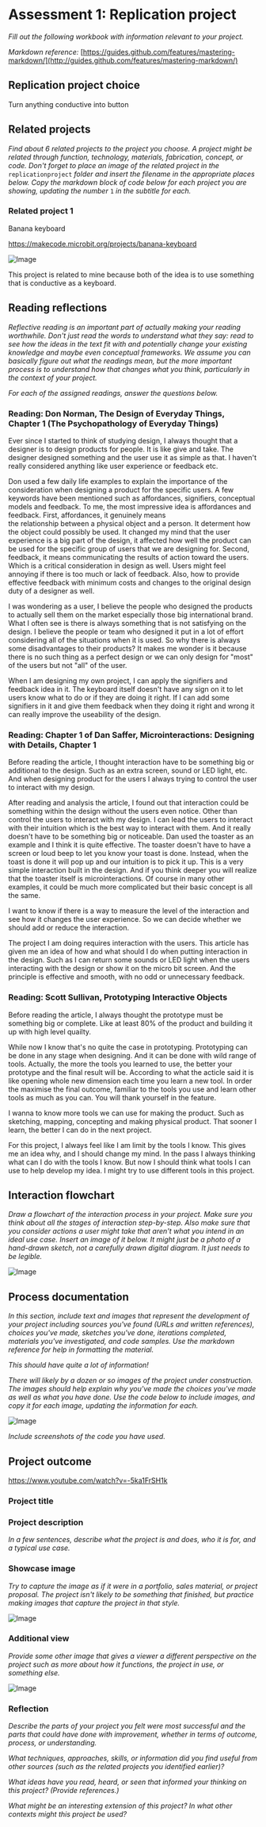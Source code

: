 # Assessment 1: Replication project

*Fill out the following workbook with information relevant to your project.*

*Markdown reference:* [https://guides.github.com/features/mastering-markdown/](http://guides.github.com/features/mastering-markdown/)

## Replication project choice ##
Turn anything conductive into button

## Related projects ##
*Find about 6 related projects to the project you choose. A project might be related through  function, technology, materials, fabrication, concept, or code. Don't forget to place an image of the related project in the* `replicationproject` *folder and insert the filename in the appropriate places below. Copy the markdown block of code below for each project you are showing, updating the number* `1` *in the subtitle for each.*

### Related project 1 ###
Banana keyboard

https://makecode.microbit.org/projects/banana-keyboard

![Image](banana-keyboard-0.jpg)

This project is related to mine because both of the idea is to use something that is conductive as a keyboard.

## Reading reflections ##
*Reflective reading is an important part of actually making your reading worthwhile. Don't just read the words to understand what they say: read to see how the ideas in the text fit with and potentially change your existing knowledge and maybe even conceptual frameworks. We assume you can basically figure out what the readings mean, but the more important process is to understand how that changes what you think, particularly in the context of your project.*

*For each of the assigned readings, answer the questions below.*

### Reading: Don Norman, The Design of Everyday Things, Chapter 1 (The Psychopathology of Everyday Things) ###

Ever since I started to think of studying design, I always thought that a designer is to design products for people. It is like give and take. The designer designed something and the user use it as simple as that. I haven't really considered anything like user experience or feedback etc. 

Don used a few daily life examples to explain the importance of the consideration when designing a product for the specific users. A few keywords have been mentioned such as affordances, signifiers, conceptual models and feedback. To me, the most impressive idea is affordances and feedback. First, affordances, it genuinely means the relationship between a physical object and a person. It determent how the object could possibly be used. It changed my mind that the user experience is a big part of the design, it affected how well the product can be used for the specific group of users that we are designing for. Second, feedback, it means communicating the results of action toward the users. Which is a critical consideration in design as well. Users might feel annoying if there is too much or lack of feedback. Also, how to provide effective feedback with minimum costs and changes to the original design duty of a designer as well. 

I was wondering as a user, I believe the people who designed the products to actually sell them on the market especially those big international brand. What I often see is there is always something that is not satisfying on the design. I believe the people or team who designed it put in a lot of effort considering all of the situations when it is used. So why there is always some disadvantages to their products? It makes me wonder is it because there is no such thing as a perfect design or we can only design for "most" of the users but not "all" of the user.

When I am designing my own project, I can apply the signifiers and feedback idea in it. The keyboard itself doesn't have any sign on it to let users know what to do or if they are doing it right. If I can add some signifiers in it and give them feedback when they doing it right and wrong it can really improve the useability of the design.

### Reading: Chapter 1 of Dan Saffer, Microinteractions: Designing with Details, Chapter 1 ###

Before reading the article, I thought interaction have to be something big or additional to the design. Such as an extra screen, sound or LED light, etc. And when designing product for the users I always trying to control the user to interact with my design. 

After reading and analysis the article, I found out that interaction could be something within the design without the users even notice. Other than control the users to interact with my design. I can lead the users to interact with their intuition which is the best way to interact with them.  And it really doesn't have to be something big or noticeable. Dan used the toaster as an example and I think it is quite effective. The toaster doesn't have to have a screen or loud beep to let you know your toast is done. Instead, when the toast is done it will pop up and our intuition is to pick it up. This is a very simple interaction built in the design. And if you think deeper you will realize that the toaster itself is microinteractions. Of course in many other examples, it could be much more complicated but their basic concept is all the same.  

I want to know if there is a way to measure the level of the interaction and see how it changes the user experience. So we can decide whether we should add or reduce the interaction. 

The project I am doing requires interaction with the users. This article has given me an idea of how and what should I do when putting interaction in the design. Such as I can return some sounds or LED light when the users interacting with the design or show it on the micro bit screen. And the principle is effective and smooth, with no odd or unnecessary feedback.

### Reading: Scott Sullivan, Prototyping Interactive Objects ###

Before reading the article, I always thought the prototype must be something big or complete. Like at least 80% of the product and building it up with high level quailty. 

While now I know that's no quite the case in prototyping. Prototyping can be done in any stage when designing. And it can be done with wild range of tools. Actually, the more the tools you learned to use, the better your prototype and the final result will be. According to what the acticle said it is like opening whole new dimension each time you learn a new tool. In order the maximise the final outcome, familiar to the tools you use and learn other tools as much as you can. You will thank yourself in the feature. 

I wanna to know more tools we can use for making the product. Such as sketching, mapping, concepting and making physical product. That sooner I learn, the better I can do in the next project. 

For this project, I always feel like I am limit by the tools I know. This gives me an idea why, and I should change my mind. In the pass I always thinking what can I do with the tools I know. But now I should think what tools I can use to help develop my idea. I might try to use different tools in this project. 

## Interaction flowchart ##
*Draw a flowchart of the interaction process in your project. Make sure you think about all the stages of interaction step-by-step. Also make sure that you consider actions a user might take that aren't what you intend in an ideal use case. Insert an image of it below. It might just be a photo of a hand-drawn sketch, not a carefully drawn digital diagram. It just needs to be legible.*

![Image](flowchart.jpg)

## Process documentation

*In this section, include text and images that represent the development of your project including sources you've found (URLs and written references), choices you've made, sketches you've done, iterations completed, materials you've investigated, and code samples. Use the markdown reference for help in formatting the material.*

*This should have quite a lot of information!*

*There will likely by a dozen or so images of the project under construction. The images should help explain why you've made the choices you've made as well as what you have done. Use the code below to include images, and copy it for each image, updating the information for each.*

![Image](test1.jpg)

*Include screenshots of the code you have used.*

## Project outcome ##

https://www.youtube.com/watch?v=-5ka1FrSH1k

### Project title ###

### Project description ###

*In a few sentences, describe what the project is and does, who it is for, and a typical use case.*

### Showcase image ###

*Try to capture the image as if it were in a portfolio, sales material, or project proposal. The project isn't likely to be something that finished, but practice making images that capture the project in that style.*

![Image](missingimage.png)

### Additional view ###

*Provide some other image that gives a viewer a different perspective on the project such as more about how it functions, the project in use, or something else.*

![Image](missingimage.png)

### Reflection ###

*Describe the parts of your project you felt were most successful and the parts that could have done with improvement, whether in terms of outcome, process, or understanding.*


*What techniques, approaches, skills, or information did you find useful from other sources (such as the related projects you identified earlier)?*


*What ideas have you read, heard, or seen that informed your thinking on this project? (Provide references.)*


*What might be an interesting extension of this project? In what other contexts might this project be used?*
